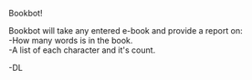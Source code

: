 Bookbot!

Bookbot will take any entered e-book and provide a report on:   
-How many words is in the book.   
-A list of each character and it's count.

-DL
